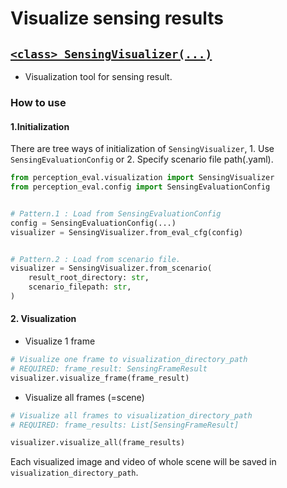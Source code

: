 # Visualize sensing results

## [`<class> SensingVisualizer(...)`](../../../perception_eval/perception_eval/visualization/sensing_visualizer.py)

- Visualization tool for sensing result.

### How to use

#### 1.Initialization

There are tree ways of initialization of `SensingVisualizer`, 1. Use `SensingEvaluationConfig` or 2. Specify scenario file path(.yaml).

```python
from perception_eval.visualization import SensingVisualizer
from perception_eval.config import SensingEvaluationConfig


# Pattern.1 : Load from SensingEvaluationConfig
config = SensingEvaluationConfig(...)
visualizer = SensingVisualizer.from_eval_cfg(config)


# Pattern.2 : Load from scenario file.
visualizer = SensingVisualizer.from_scenario(
    result_root_directory: str,
    scenario_filepath: str,
)
```

#### 2. Visualization

- Visualize 1 frame

```python
# Visualize one frame to visualization_directory_path
# REQUIRED: frame_result: SensingFrameResult
visualizer.visualize_frame(frame_result)
```

- Visualize all frames (=scene)

```python
# Visualize all frames to visualization_directory_path
# REQUIRED: frame_results: List[SensingFrameResult]

visualizer.visualize_all(frame_results)
```

Each visualized image and video of whole scene will be saved in `visualization_directory_path`.
